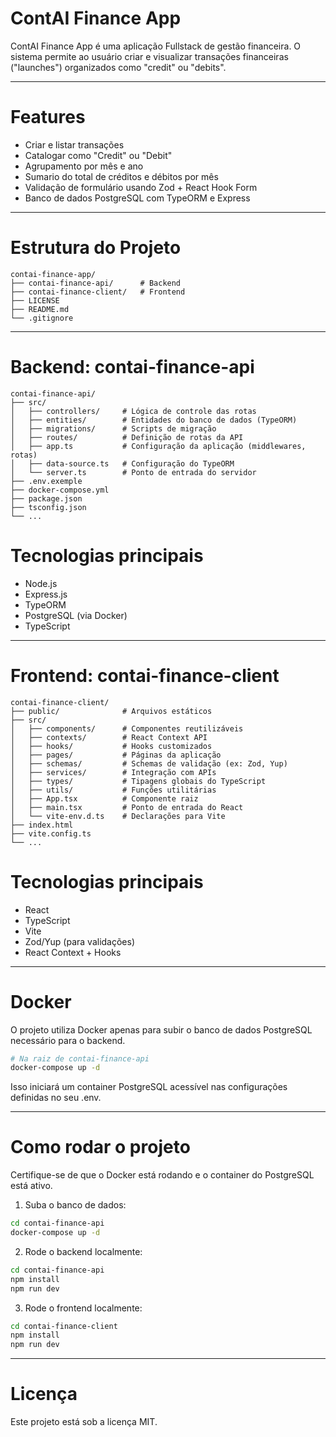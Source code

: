# ContAI Finance App

ContAI Finance App é uma aplicação Fullstack de gestão financeira. O sistema permite ao usuário criar e visualizar transações financeiras ("launches") organizados como "credit" ou "debits".

---

# Features

- Criar e listar transações
- Catalogar como "Credit" ou "Debit"
- Agrupamento por mês e ano
- Sumario do total de créditos e débitos por mês
- Validação de formulário usando Zod + React Hook Form
- Banco de dados PostgreSQL com TypeORM e Express

---

# Estrutura do Projeto

```
contai-finance-app/
├── contai-finance-api/      # Backend
├── contai-finance-client/   # Frontend
├── LICENSE
├── README.md
└── .gitignore
```

---

# Backend: contai-finance-api
```
contai-finance-api/
├── src/
│   ├── controllers/     # Lógica de controle das rotas
│   ├── entities/        # Entidades do banco de dados (TypeORM)
│   ├── migrations/      # Scripts de migração
│   ├── routes/          # Definição de rotas da API
│   ├── app.ts           # Configuração da aplicação (middlewares, rotas)
│   ├── data-source.ts   # Configuração do TypeORM
│   └── server.ts        # Ponto de entrada do servidor
├── .env.exemple
├── docker-compose.yml
├── package.json
├── tsconfig.json
└── ...
```


# Tecnologias principais

- Node.js
- Express.js
- TypeORM
- PostgreSQL (via Docker)
- TypeScript

---

# Frontend: contai-finance-client

```
contai-finance-client/
├── public/              # Arquivos estáticos
├── src/
│   ├── components/      # Componentes reutilizáveis
│   ├── contexts/        # React Context API
│   ├── hooks/           # Hooks customizados
│   ├── pages/           # Páginas da aplicação
│   ├── schemas/         # Schemas de validação (ex: Zod, Yup)
│   ├── services/        # Integração com APIs
│   ├── types/           # Tipagens globais do TypeScript
│   ├── utils/           # Funções utilitárias
│   ├── App.tsx          # Componente raiz
│   ├── main.tsx         # Ponto de entrada do React
│   └── vite-env.d.ts    # Declarações para Vite
├── index.html
├── vite.config.ts
└── ...
```


# Tecnologias principais

- React
- TypeScript
- Vite
- Zod/Yup (para validações)
- React Context + Hooks

---

# Docker

O projeto utiliza Docker apenas para subir o banco de dados PostgreSQL necessário para o backend.
```bash
# Na raiz de contai-finance-api
docker-compose up -d
```
Isso iniciará um container PostgreSQL acessível nas configurações definidas no seu .env.

---

# Como rodar o projeto

Certifique-se de que o Docker está rodando e o container do PostgreSQL está ativo.

1. Suba o banco de dados:
```bash
cd contai-finance-api
docker-compose up -d
```

2. Rode o backend localmente:
```bash
cd contai-finance-api
npm install
npm run dev
```

3. Rode o frontend localmente:
```bash
cd contai-finance-client
npm install
npm run dev
```

---

# Licença

Este projeto está sob a licença MIT.